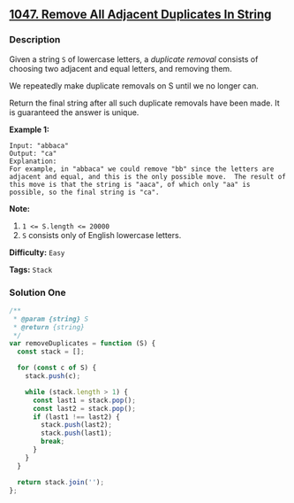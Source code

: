 ## [1047. Remove All Adjacent Duplicates In String](https://leetcode.com/problems/remove-all-adjacent-duplicates-in-string/)

### Description

Given a string `S` of lowercase letters, a _duplicate removal_ consists of choosing two adjacent and equal letters, and removing them.

We repeatedly make duplicate removals on S until we no longer can.

Return the final string after all such duplicate removals have been made. It is guaranteed the answer is unique.

**Example 1:**

```
Input: "abbaca"
Output: "ca"
Explanation:
For example, in "abbaca" we could remove "bb" since the letters are adjacent and equal, and this is the only possible move.  The result of this move is that the string is "aaca", of which only "aa" is possible, so the final string is "ca".
```

**Note:**

1. `1 <= S.length <= 20000`
2. `S` consists only of English lowercase letters.

**Difficulty:** `Easy`

**Tags:** `Stack`

### Solution One

```javascript
/**
 * @param {string} S
 * @return {string}
 */
var removeDuplicates = function (S) {
  const stack = [];

  for (const c of S) {
    stack.push(c);

    while (stack.length > 1) {
      const last1 = stack.pop();
      const last2 = stack.pop();
      if (last1 !== last2) {
        stack.push(last2);
        stack.push(last1);
        break;
      }
    }
  }

  return stack.join('');
};
```
